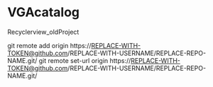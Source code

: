 # VGAcatalog
Recyclerview_oldProject

git remote add origin https://REPLACE-WITH-TOKEN@github.com/REPLACE-WITH-USERNAME/REPLACE-REPO-NAME.git/
git remote set-url origin https://REPLACE-WITH-TOKEN@github.com/REPLACE-WITH-USERNAME/REPLACE-REPO-NAME.git/
